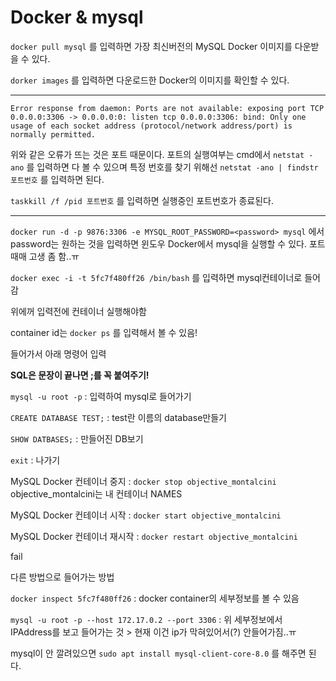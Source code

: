 # Docker & mysql

`docker pull mysql` 를 입력하면 가장 최신버전의 MySQL Docker 이미지를 다운받을 수 있다.

`dorker images` 를 입력하면 다운로드한 Docker의 이미지를 확인할 수 있다.

---
```
Error response from daemon: Ports are not available: exposing port TCP 0.0.0.0:3306 -> 0.0.0.0:0: listen tcp 0.0.0.0:3306: bind: Only one usage of each socket address (protocol/network address/port) is normally permitted.
```

위와 같은 오류가 뜨는 것은 포트 때문이다. 포트의 실행여부는 cmd에서 `netstat -ano` 를 입력하면 다 볼 수 있으며 특정 번호를 찾기 위해선 `netstat -ano | findstr 포트번호` 를 입력하면 된다.

`taskkill /f /pid 포트번호` 를 입력하면 실행중인 포트번호가 종료된다.

---

`docker run -d -p 9876:3306 -e MYSQL_ROOT_PASSWORD=<password> mysql` 에서 password는 원하는 것을 입력하면 윈도우 Docker에서 mysql을 실행할 수 있다. 포트때매 고생 좀 함..ㅠ

`docker exec -i -t 5fc7f480ff26 /bin/bash` 를 입력하면 mysql컨테이너로 들어감

위에꺼 입력전에 컨테이너 실행해야함

 container id는 `docker ps` 를 입력해서 볼 수 있음!

들어가서 아래 명령어 입력



**SQL은 문장이 끝나면 ;를 꼭 붙여주기!**

`mysql -u root -p` : 입력하여 mysql로 들어가기

`CREATE DATABASE TEST;`  : test란 이름의 database만들기

`SHOW DATBASES;` : 만들어진 DB보기

`exit` : 나가기



MySQL Docker 컨테이너 중지 : `docker stop objective_montalcini ` objective_montalcini는 내 컨테이너 NAMES

MySQL Docker 컨테이너 시작 : `docker start objective_montalcini `

MySQL Docker 컨테이너 재시작 : `docker restart objective_montalcini`



fail

다른 방법으로 들어가는 방법

`docker inspect 5fc7f480ff26`  : docker container의 세부정보를 볼 수 있음

`mysql -u root -p --host 172.17.0.2 --port 3306` : 위 세부정보에서 IPAddress를 보고 들어가는 것 > 현재 이건 ip가 막혀있어서(?) 안들어가짐..ㅠ

mysql이 안 깔려있으면 `sudo apt install mysql-client-core-8.0` 를 해주면 된다.







